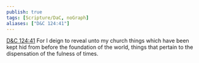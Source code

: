```yaml
---
publish: true
tags: [Scripture/DaC, noGraph]
aliases: ["D&C 124:41"]
---
```

[D&C 124:41](https://churchofjesuschrist.org/study/scriptures/dc-testament/dc/124?lang=eng&id=p41#p41) For I deign to reveal unto my church things which have been kept hid from before the foundation of the world, things that pertain to the dispensation of the fulness of times.
